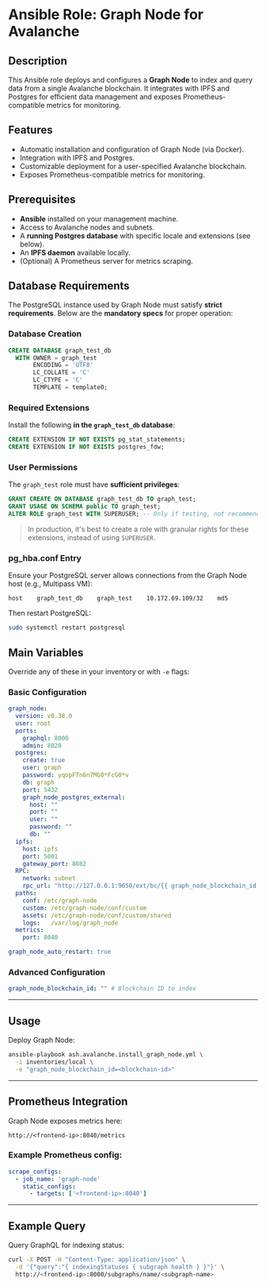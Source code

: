 # Ansible Role: Graph Node for Avalanche

## Description

This Ansible role deploys and configures a **Graph Node** to index and query data from a single Avalanche blockchain. It integrates with IPFS and Postgres for efficient data management and exposes Prometheus-compatible metrics for monitoring.

## Features

- Automatic installation and configuration of Graph Node (via Docker).
- Integration with IPFS and Postgres.
- Customizable deployment for a user-specified Avalanche blockchain.
- Exposes Prometheus-compatible metrics for monitoring.

## Prerequisites

- **Ansible** installed on your management machine.
- Access to Avalanche nodes and subnets.
- A **running Postgres database** with specific locale and extensions (see below).
- An **IPFS daemon** available locally.
- (Optional) A Prometheus server for metrics scraping.

## Database Requirements

The PostgreSQL instance used by Graph Node must satisfy **strict requirements**.
Below are the **mandatory specs** for proper operation:

### Database Creation

```sql
CREATE DATABASE graph_test_db
  WITH OWNER = graph_test
       ENCODING = 'UTF8'
       LC_COLLATE = 'C'
       LC_CTYPE = 'C'
       TEMPLATE = template0;
```

### Required Extensions

Install the following **in the `graph_test_db` database**:

```sql
CREATE EXTENSION IF NOT EXISTS pg_stat_statements;
CREATE EXTENSION IF NOT EXISTS postgres_fdw;
```

### User Permissions

The `graph_test` role must have **sufficient privileges**:

```sql
GRANT CREATE ON DATABASE graph_test_db TO graph_test;
GRANT USAGE ON SCHEMA public TO graph_test;
ALTER ROLE graph_test WITH SUPERUSER; -- Only if testing, not recommended in prod
```

> In production, it's best to create a role with granular rights for these extensions, instead of using `SUPERUSER`.

### pg_hba.conf Entry

Ensure your PostgreSQL server allows connections from the Graph Node host (e.g., Multipass VM):

```
host    graph_test_db    graph_test    10.172.69.109/32    md5
```

Then restart PostgreSQL:

```bash
sudo systemctl restart postgresql
```


## Main Variables

Override any of these in your inventory or with `-e` flags:

### **Basic Configuration**

```yaml
graph_node:
  version: v0.38.0
  user: root
  ports:
    graphql: 8000
    admin: 8020
  postgres:
    create: true
    user: graph
    password: yqopFTn6n7MG0*FcG0*v
    db: graph
    port: 5432
    graph_node_postgres_external:
      host: ""
      port: ""
      user: ""
      password: ""
      db: ""
  ipfs:
    host: ipfs
    port: 5001
    gateway_port: 8082
  RPC:
    network: subnet
    rpc_url: "http://127.0.0.1:9650/ext/bc/{{ graph_node_blockchain_id }}/rpc"
  paths:
    conf: /etc/graph-node
    custom: /etc/graph-node/conf/custom
    assets: /etc/graph-node/conf/custom/shared
    logs:   /var/log/graph_node
  metrics:
    port: 8040

graph_node_auto_restart: true
```

### **Advanced Configuration**

```yaml
graph_node_blockchain_id: "" # Blockchain ID to index
```

---

## Usage

Deploy Graph Node:

```bash
ansible-playbook ash.avalanche.install_graph_node.yml \
  -i inventories/local \
  -e "graph_node_blockchain_id=<blockchain-id>"
```

---

## Prometheus Integration

Graph Node exposes metrics here:
```
http://<frontend-ip>:8040/metrics
```

### Example Prometheus config:
```yaml
scrape_configs:
  - job_name: 'graph-node'
    static_configs:
      - targets: ['<frontend-ip>:8040']
```

---

## Example Query

Query GraphQL for indexing status:

```bash
curl -X POST -H "Content-Type: application/json" \
  -d '{"query":"{ indexingStatuses { subgraph health } }"}' \
  http://<frontend-ip>:8000/subgraphs/name/<subgraph-name>
```

